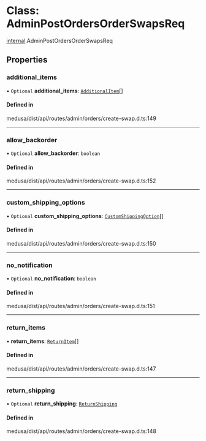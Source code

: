 # Class: AdminPostOrdersOrderSwapsReq

[internal](../modules/internal-14.md).AdminPostOrdersOrderSwapsReq

## Properties

### additional\_items

• `Optional` **additional\_items**: [`AdditionalItem`](internal-14.AdditionalItem.md)[]

#### Defined in

medusa/dist/api/routes/admin/orders/create-swap.d.ts:149

___

### allow\_backorder

• `Optional` **allow\_backorder**: `boolean`

#### Defined in

medusa/dist/api/routes/admin/orders/create-swap.d.ts:152

___

### custom\_shipping\_options

• `Optional` **custom\_shipping\_options**: [`CustomShippingOption`](internal-14.CustomShippingOption.md)[]

#### Defined in

medusa/dist/api/routes/admin/orders/create-swap.d.ts:150

___

### no\_notification

• `Optional` **no\_notification**: `boolean`

#### Defined in

medusa/dist/api/routes/admin/orders/create-swap.d.ts:151

___

### return\_items

• **return\_items**: [`ReturnItem`](internal-14.ReturnItem.md)[]

#### Defined in

medusa/dist/api/routes/admin/orders/create-swap.d.ts:147

___

### return\_shipping

• `Optional` **return\_shipping**: [`ReturnShipping`](internal-14.ReturnShipping-1.md)

#### Defined in

medusa/dist/api/routes/admin/orders/create-swap.d.ts:148
